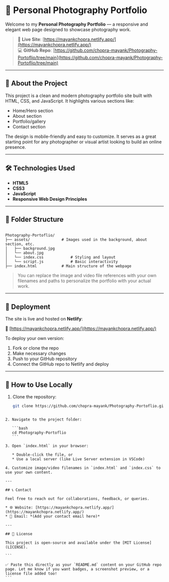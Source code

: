 # 📸 Personal Photography Portfolio

Welcome to my **Personal Photography Portfolio** — a responsive and elegant web page designed to showcase photography work.

> 🔗 **Live Site**: [https://mayankchopra.netlify.app/](https://mayankchopra.netlify.app/)  
> 💻 **GitHub Repo**: [https://github.com/chopra-mayank/Photography-Portoflio/tree/main](https://github.com/chopra-mayank/Photography-Portoflio/tree/main)

---

## 📌 About the Project

This project is a clean and modern photography portfolio site built with HTML, CSS, and JavaScript. It highlights various sections like:

- Home/Hero section  
- About section  
- Portfolio/gallery  
- Contact section

The design is mobile-friendly and easy to customize. It serves as a great starting point for any photographer or visual artist looking to build an online presence.

---

## 🛠️ Technologies Used

- **HTML5**
- **CSS3**
- **JavaScript**
- **Responsive Web Design Principles**

---

## 📁 Folder Structure

```

Photography-Portoflio/
├── assets/              # Images used in the background, about section, etc.
│   ├── background.jpg
│   └── about.jpg
│   └── index.css            # Styling and layout
│   └── script.js            # Basic interactivity
├── index.html           # Main structure of the webpage

````

> You can replace the image and video file references with your own filenames and paths to personalize the portfolio with your actual work.

---

## 🚀 Deployment

The site is live and hosted on **Netlify**:

🔗 [https://mayankchopra.netlify.app/](https://mayankchopra.netlify.app/)

To deploy your own version:

1. Fork or clone the repo  
2. Make necessary changes  
3. Push to your GitHub repository  
4. Connect the GitHub repo to Netlify and deploy  

---

## 🧰 How to Use Locally

1. Clone the repository:
   ```bash
   git clone https://github.com/chopra-mayank/Photography-Portoflio.git
````

2. Navigate to the project folder:

   ```bash
   cd Photography-Portoflio
   ```

3. Open `index.html` in your browser:

   * Double-click the file, or
   * Use a local server (like Live Server extension in VSCode)

4. Customize image/video filenames in `index.html` and `index.css` to use your own content.

---

## 📞 Contact

Feel free to reach out for collaborations, feedback, or queries.

* 🌐 Website: [https://mayankchopra.netlify.app/](https://mayankchopra.netlify.app/)
* 📧 Email: *(Add your contact email here)*

---

## 📃 License

This project is open-source and available under the [MIT License](LICENSE).

```

✅ Paste this directly as your `README.md` content on your GitHub repo page. Let me know if you want badges, a screenshot preview, or a license file added too!
```
